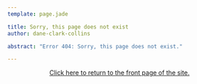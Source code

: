 ```yaml
---
template: page.jade

title: Sorry, this page does not exist
author: dane-clark-collins

abstract: "Error 404: Sorry, this page does not exist."

---
```


<p style="text-align:center"><a href="/">Click here to return to the front page of the site.</a></p>